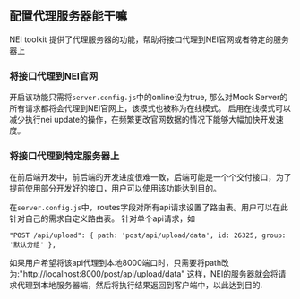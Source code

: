 ## 配置代理服务器能干嘛

NEI toolkit 提供了代理服务器的功能，帮助将接口代理到NEI官网或者特定的服务器上

### 将接口代理到NEI官网

开启该功能只需将`server.config.js`中的online设为true, 那么对Mock Server的所有请求都将会代理到NEI官网上，该模式也被称为在线模式。 启用在线模式可以减少执行nei update的操作，在频繁更改官网数据的情况下能够大幅加快开发速度。


### 将接口代理到特定服务器上

在前后端开发中，前后端的开发进度很难一致，后端可能是一个个交付接口，为了提前使用部分开发好的接口，用户可以使用该功能达到目的。

在`server.config.js`中，routes字段对所有api请求设置了路由表。用户可以在此针对自己的需求自定义路由表。 针对单个api请求，如

`"POST /api/upload": { path: 'post/api/upload/data', id: 26325, group: '默认分组' },`

如果用户希望将该api代理到本地8000端口时，只需要将path改为:"http://localhost:8000/post/api/upload/data" 这样，NEI的服务器就会将请求代理到本地服务器端，然后将执行结果返回到客户端中，以此达到目的.




